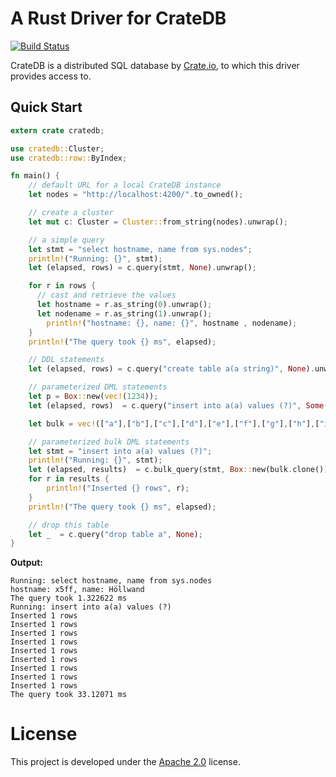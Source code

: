 # A Rust Driver for CrateDB

[![Build Status](https://travis-ci.org/celaus/rust-cratedb.svg?branch=master)](https://travis-ci.org/celaus/rust-cratedb)

CrateDB is a distributed SQL database by [Crate.io](https://crate.io), to which this driver provides access to.

## Quick Start

```rust
extern crate cratedb;

use cratedb::Cluster;
use cratedb::row::ByIndex;

fn main() {
    // default URL for a local CrateDB instance
    let nodes = "http://localhost:4200/".to_owned();

    // create a cluster
    let mut c: Cluster = Cluster::from_string(nodes).unwrap();

    // a simple query
    let stmt = "select hostname, name from sys.nodes";
    println!("Running: {}", stmt);
    let (elapsed, rows) = c.query(stmt, None).unwrap();

    for r in rows {
      // cast and retrieve the values
      let hostname = r.as_string(0).unwrap();
      let nodename = r.as_string(1).unwrap();
        println!("hostname: {}, name: {}", hostname , nodename);
    }
    println!("The query took {} ms", elapsed);

    // DDL statements
    let (elapsed, rows) = c.query("create table a(a string)", None).unwrap();

    // parameterized DML statements
    let p = Box::new(vec!(1234));
    let (elapsed, rows)  = c.query("insert into a(a) values (?)", Some(p)).unwrap();

    let bulk = vec!(["a"],["b"],["c"],["d"],["e"],["f"],["g"],["h"],["i"]);

    // parameterized bulk DML statements
    let stmt = "insert into a(a) values (?)";
    println!("Running: {}", stmt);
    let (elapsed, results)  = c.bulk_query(stmt, Box::new(bulk.clone())).unwrap();
    for r in results {
        println!("Inserted {} rows", r);
    }
    println!("The query took {} ms", elapsed);

    // drop this table
    let _  = c.query("drop table a", None);
}

```

**Output:**
```shell
Running: select hostname, name from sys.nodes
hostname: x5ff, name: Höllwand
The query took 1.322622 ms
Running: insert into a(a) values (?)
Inserted 1 rows
Inserted 1 rows
Inserted 1 rows
Inserted 1 rows
Inserted 1 rows
Inserted 1 rows
Inserted 1 rows
Inserted 1 rows
Inserted 1 rows
The query took 33.12071 ms
```

# License

This project is developed under the [Apache 2.0](LICENSE) license.
